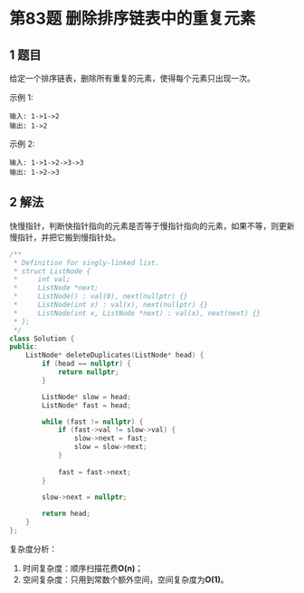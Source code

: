 # 第83题 删除排序链表中的重复元素

## 1 题目

给定一个排序链表，删除所有重复的元素，使得每个元素只出现一次。

示例 1:

```
输入: 1->1->2
输出: 1->2
```

示例 2:

```
输入: 1->1->2->3->3
输出: 1->2->3
```

## 2 解法

快慢指针，判断快指针指向的元素是否等于慢指针指向的元素，如果不等，则更新慢指针，并把它搬到慢指针处。

```c++
/**
 * Definition for singly-linked list.
 * struct ListNode {
 *     int val;
 *     ListNode *next;
 *     ListNode() : val(0), next(nullptr) {}
 *     ListNode(int x) : val(x), next(nullptr) {}
 *     ListNode(int x, ListNode *next) : val(x), next(next) {}
 * };
 */
class Solution {
public:
    ListNode* deleteDuplicates(ListNode* head) {
        if (head == nullptr) {
            return nullptr;
        }

        ListNode* slow = head;
        ListNode* fast = head;

        while (fast != nullptr) {
            if (fast->val != slow->val) {
                slow->next = fast;
                slow = slow->next;
            }
            
            fast = fast->next;
        }

        slow->next = nullptr;
        
        return head;
    }
};
```

复杂度分析：

1. 时间复杂度：顺序扫描花费**O(n)**；
2. 空间复杂度：只用到常数个额外空间，空间复杂度为**O(1)**。